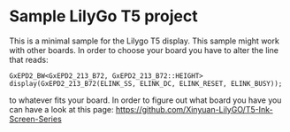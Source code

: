# Sample LilyGo T5 project

This is a minimal sample for the Lilygo T5 display.  This sample might
work with other boards.  In order to choose your board you have to
alter the line that reads:

    GxEPD2_BW<GxEPD2_213_B72, GxEPD2_213_B72::HEIGHT> display(GxEPD2_213_B72(ELINK_SS, ELINK_DC, ELINK_RESET, ELINK_BUSY));
	
to whatever fits your board.  In order to figure out what board you
have you can have a look at this page:
https://github.com/Xinyuan-LilyGO/T5-Ink-Screen-Series

